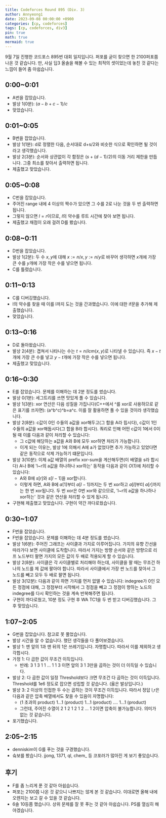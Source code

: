 ```yaml
---
title: Codeforces Round 895 (Div. 3)
author: Annyeong1
date: 2023-09-08 00:00:00 +0900
categories: [cp, codeforces]
tags: [cp, codeforces, div3]
pin: true
math: true
mermaid: true
---
```

9월 7일 진행한 코드포스 895번 대회 일지입니다. 퍼포를 굳이 찾으면 한 2100퍼포쯤 나온 것 같습니다. 만, 사실 딥3 올솔을 해볼 수 있는 최적의 셋이었는데 놓친 것 같다는 느낌이 들어 좀 아쉽습니다.

## 0:00~0:01
- A번을 잡았습니다.
- 발상 1(0분): $(a-b+c-1)/c$
- 맞았습니다.

## 0:01~0:05
- B번을 잡았습니다.
- 발상 1(1분): d로 정렬한 다음, 순서대로 d+s/2와 비슷한 식으로 확인하면 될 것이라고 생각했습니다.
- 발상 2(3분): 순서와 상관없이 각 함정은 $(s+(d-1)/2)$의 이동 거리 제한을 만듭니다. 그중 최소를 찾아서 출력하면 됩니다.
- 제출했고 맞았습니다.

## 0:05~0:08
- C번을 잡았습니다.
- 주어진 range 내에 4 이상의 짝수가 았으면 그 수를 2로 나눈 것을 두 번 출력하면 됩니다.
- 그렇지 않으면 $l = r$이므로, $l$의 약수를 루트 시간에 찾아 보면 됩니다.
- 제출했고 채점이 오래 걸려 D를 봤습니다.

## 0:08~0:11
- D번을 잡았습니다.
- 발상 1(2분): 두 수 $x, y$에 대해 $x:=n/x, y:=n/y$로 바꾸어 생각하면 $x$개에 가장 큰 수를 $y$개에 가장 작은 수를 넣으면 됩니다.
- C를 틀렸습니다.

## 0:11~0:13
- C를 디버깅했습니다.
- l의 약수를 찾을 때 이를 l까지 도는 것을 간과했습니다. 이에 대한 if문을 추가해 제출했습니다.
- 맞았습니다.

## 0:13~0:16
- D로 돌아왔습니다.
- 발상 2(4분): 겹쳐서 나타나는 수는 $t=n/lcm(x,y)$로 나타낼 수 있습니다. 즉 $x-t$개에 가장 큰 수를 넣고 $y-t$개에 가장 작은 수를 넣으면 됩니다.
- 제출했고 맞았습니다.

## 0:16~0:30
- E를 잡았습니다. 문제를 이해하는 데 2분 정도를 썼습니다.
- 발상 0(1분): 세그트리를 쓰면 맛있게 풀 수 있습니다.
- 발상 1(3분): xor 연산은 다음 성질을 가집니다(C++에서 ^를 xor로 사용하므로 같은 표기를 쓰자면): (a^b^c)^b=a^c. 이를 잘 활용하면 풀 수 있을 것이라 생각했습니다.
- 발상 2(8분): c값이 0인 수들의 a값을 xor해두고(그 합을 A라 힙시다), c값이 1인 수들의 a값을 xor해둡시다(그 합을 B라 합시다). 쿼리로 인해 어떤 c값이 1에서 0이 될 때 이를 다음과 같이 처리할 수 있습니다:
	- 그 c값에 해당하는 a값을 A와 B에 모두 xor하면 처리가 가능합니다.
	- 이게 되는 이유는, 발상 1에 의해서 A에 a가 없었다면 추가 가능하고 있었다면 같은 동작으로 삭제 가능하기 떄문입니다.
- 발상 3(10분): 이제 a값 배열의 prefix xor-sum을 계산해두면(이 배열을 s라 합시다) A나 B에 'l~r의 a값을 하나하나 xor하는' 동작을 다음과 같이 $O(1)$에 처리할 수 있습니다:
	- A와 B에 $s[r]$와 $s[l-1]$을 xor합니다.
	- 이렇게 하면, A와 B에 $a[1]$부터 $a[l-1]$까지는 두 번 xor하고 $a[l]$부터 $a[r]$까지는 한 번 xor됩니다. 두 번 xor은 0번 xor와 같으므로, 'l~r의 a값을 하나하나 xor하는' 것과 같은 연산을 처리할 수 있게 됩니다.
- 구현해 제출했고 맞았습니다. 구현이 약간 까다로웠습니다.

## 0:30~1:07
- F번을 잡았습니다.
- F번을 잡았습니다. 문제를 이해하는 데 4분 정도를 썼습니다.
- 발상 1(6분): 주어진 그래프는 사이클과 가지로 이루어집니다. 가지의 유향 간선을 따라가다 보면 사이클에 도착합니다. 따라서 가지는 방향 순서와 같은 방향으로 리프 노드부터 팔면 가지의 모든 값이 두 배로 적용되게 할 수 있습니다.
- 발상 2(8분): 사이클은 각 사이클별로 처리해야 하는데, 사이클을 팔 때는 무조건 하나의 노드를 제 값에 팔아야 합니다. 따라서 사이클에서 가장 싼 노드를 찾아서 그 노드를 빼고 모두 두 배로 팔면 됩니다.
- 발상 3(12분): 다음과 같이 하면 가지를 먼저 없앨 수 있습니다: indegree가 0인 모든 정점에 대해, 그 정점부터 시작해서 그 정점을 빼고 그 정점이 향하는 노드의 indegree를 다시 확인하는 것을 계속 반복해주면 됩니다.
- 구현이 까다로웠고, 10분 정도 구현 후 WA TC1을 두 번 받고 디버깅했습니다. 그 후 맞았습니다.

## 1:07~2:05
- G번을 잡았습니다. 참고로 못 풀었습니다.
- 발상 시간을 알 수 없습니다. 했던 생각들을 다 풀어보겠습니다.
- 발상 1: 맨 앞의 1과 맨 뒤의 1은 쓰레기입니다. 자명합니다. 따라서 이를 제외하고 생각합시다.
- 가정 1: 다 곱한 값이 무조건 이득입니다.
	- 반례: 3 1 3 1 1 ... 1  1 3 이면 앞의 3 1 3만을 곱하는 것이 더 이득일 수 있습니다.
- 발상 2: 다 곱한 값이 일정 Threshold보다 크면 무조건 다 곱하는 것이 이득입니다. Threshold를 1e6 정도로 잡으면 성립할 것 같습니다. (옳은 발상입니다.)
- 발상 3: 2 이상의 인접한 두 수는 곱하는 것이 무조건 이득입니다. 따라서 정답 l,r은 다음과 같은 압축 배열에서도 찾을 수 있음이 자명합니다:
	- (1 초과의 product) 1...1 (product) 1...1 (product) ....  1...1 (product)
	- 그런데, 주어진 수열이 2 1 2 1 2 1 2 ... 1 2이면 압축이 불가능합니다. 의미가 없는 것 같습니다.
- 포기했습니다.

## 2:05~2:15
- denniskim이 G를 푸는 것을 구경했습니다.
- 슼보를 봤습니다. jjong, 1371, ql, chem_ 등 코포러가 많아진 게 보기 좋았습니다.

## 후기
- F를 좀 느리게 푼 것 같아 아쉽습니다.
- 퍼포는 2100쯤 나온 것 같으니 나쁘지는 않게 본 것 같습니다. 이대로면 올해 내에 오렌지는 보고 갈 수 있을 것 같습니다.
- 6솔 10등쯤 했습니다. 상위 문제를 잘 못 푸는 것 같아 아쉽습니다. PS를 열심히 해야겠습니다.
